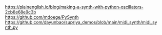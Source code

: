https://plainenglish.io/blog/making-a-synth-with-python-oscillators-2cb8e68e9c3b<br>
https://github.com/mdoege/PySynth<br>
https://github.com/dayunbao/supriya_demos/blob/main/midi_synth/midi_synth.py
